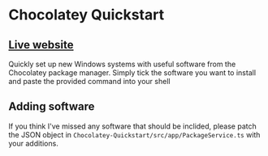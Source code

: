 # Chocolatey Quickstart
## [Live website](https://rorycrispin.github.io/Chocolatey-Quickstart/)
Quickly set up new Windows systems with useful software from the Chocolatey package manager. 
Simply tick the software you want to install and paste the provided command into your shell 

## Adding software
If you think I've missed any software that should be inclided, please patch the JSON object in `Chocolatey-Quickstart/src/app/PackageService.ts` with your additions. 

